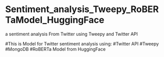 # Sentiment_analysis_Tweepy_RoBERTaModel_HuggingFace
a sentiment analysis From Twitter using Tweepy and Twitter API 

#This  is Model for Twitter sentiment analysis using:
#Twitter API
#Tweepy
#MongoDB
#RoBERTa Model from HuggingFace
